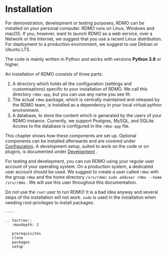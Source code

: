 # Installation

For demonstration, development or testing purposes, RDMO can be installed on your personal computer. RDMO runs on
 Linux, Windows and macOS. If you, however, want to launch RDMO as a web service, over a Network or the Internet, 
 we suggest that you use a recent Linux distribution. For deployment to a production environment, we suggest to use Debian or Ubuntu LTS.

The code is mainly written in Python and works with versions **Python 3.8** or higher.

An installation of RDMO consists of three parts:

1) A directory which holds all the configuration (settings and customisations) specific to your installation of RDMO. We call this directory `rdmo-app`, but you can use any name you see fit.
2) The actual `rdmo` package, which is centrally maintained and released by the RDMO team, is installed as a dependency in your local virtual python environment.
3) A database, to store the content which is generated by the users of your RDMO instance. Currently, we support Postgres, MySQL, and SQLite. Access to the database is configured in the `rdmo-app` file.

This chapter shows how these components are set up. Optional components can be installed afterwards and are covered under [Configuration](../configuration/index). A development setup, suited to work on the code or on plugins, is documented under [Development](../development/index) .

For testing and development, you can run RDMO using your regular user account of your operating system. On a production system, a dedicated user account should be used. We suggest to create a user called `rdmo` with the group `rdmo` and the home directory `/srv/rdmo`: `sudo adduser rdmo --home /srv/rdmo` . We will use this user throughout this documentation.

Do not use the `root` user to run RDMO! It is a bad idea anyway and several steps of the installation will not work. `sudo` is used in the installation when needing root-privileges to install packages.

```eval_rst
----

.. toctree::
   :maxdepth: 2

   prerequisites
   clone
   packages
   setup
```
